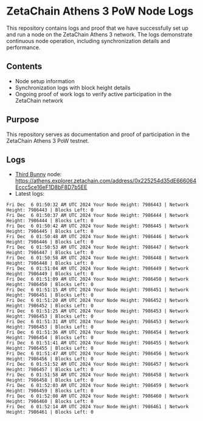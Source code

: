 # ZetaChain Athens 3 PoW Node Logs
This repository contains logs and proof that we have successfully set up and run a node on the ZetaChain Athens 3 network. The logs demonstrate continuous node operation, including synchronization details and performance.

## Contents
- Node setup information
- Synchronization logs with block height details
- Ongoing proof of work logs to verify active participation in the ZetaChain network

## Purpose
This repository serves as documentation and proof of participation in the ZetaChain Athens 3 PoW testnet.

## Logs

- [Third Bunny](https://thirdbunny.xyz/) node: https://athens.explorer.zetachain.com/address/0x225254d35dE666064Eccc5ce16eF1D8bF8D7b5EE
- Latest logs:
```
Fri Dec  6 01:50:32 AM UTC 2024 Your Node Height: 7986443 | Network Height: 7986443 | Blocks Left: 0
Fri Dec  6 01:50:37 AM UTC 2024 Your Node Height: 7986444 | Network Height: 7986444 | Blocks Left: 0
Fri Dec  6 01:50:42 AM UTC 2024 Your Node Height: 7986445 | Network Height: 7986445 | Blocks Left: 0
Fri Dec  6 01:50:48 AM UTC 2024 Your Node Height: 7986446 | Network Height: 7986446 | Blocks Left: 0
Fri Dec  6 01:50:53 AM UTC 2024 Your Node Height: 7986447 | Network Height: 7986447 | Blocks Left: 0
Fri Dec  6 01:50:58 AM UTC 2024 Your Node Height: 7986448 | Network Height: 7986448 | Blocks Left: 0
Fri Dec  6 01:51:04 AM UTC 2024 Your Node Height: 7986449 | Network Height: 7986449 | Blocks Left: 0
Fri Dec  6 01:51:09 AM UTC 2024 Your Node Height: 7986450 | Network Height: 7986450 | Blocks Left: 0
Fri Dec  6 01:51:15 AM UTC 2024 Your Node Height: 7986451 | Network Height: 7986451 | Blocks Left: 0
Fri Dec  6 01:51:20 AM UTC 2024 Your Node Height: 7986452 | Network Height: 7986452 | Blocks Left: 0
Fri Dec  6 01:51:25 AM UTC 2024 Your Node Height: 7986453 | Network Height: 7986453 | Blocks Left: 0
Fri Dec  6 01:51:31 AM UTC 2024 Your Node Height: 7986453 | Network Height: 7986453 | Blocks Left: 0
Fri Dec  6 01:51:36 AM UTC 2024 Your Node Height: 7986454 | Network Height: 7986454 | Blocks Left: 0
Fri Dec  6 01:51:41 AM UTC 2024 Your Node Height: 7986455 | Network Height: 7986455 | Blocks Left: 0
Fri Dec  6 01:51:47 AM UTC 2024 Your Node Height: 7986456 | Network Height: 7986456 | Blocks Left: 0
Fri Dec  6 01:51:52 AM UTC 2024 Your Node Height: 7986457 | Network Height: 7986457 | Blocks Left: 0
Fri Dec  6 01:51:58 AM UTC 2024 Your Node Height: 7986458 | Network Height: 7986458 | Blocks Left: 0
Fri Dec  6 01:52:03 AM UTC 2024 Your Node Height: 7986459 | Network Height: 7986459 | Blocks Left: 0
Fri Dec  6 01:52:08 AM UTC 2024 Your Node Height: 7986460 | Network Height: 7986460 | Blocks Left: 0
Fri Dec  6 01:52:14 AM UTC 2024 Your Node Height: 7986461 | Network Height: 7986461 | Blocks Left: 0
```
